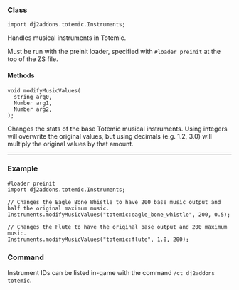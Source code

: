 
### Class

```zenscript
import dj2addons.totemic.Instruments;
```

Handles musical instruments in Totemic.

Must be run with the preinit loader, specified with `#loader preinit` at the top of the ZS file.


#### Methods

```zenscript
void modifyMusicValues(
  string arg0,
  Number arg1,
  Number arg2,
);
```

Changes the stats of the base Totemic musical instruments.
Using integers will overwrite the original values, but using decimals (e.g. 1.2, 3.0) will multiply the original values by that amount.

---


### Example
```zenscript
#loader preinit
import dj2addons.totemic.Instruments;

// Changes the Eagle Bone Whistle to have 200 base music output and half the original maximum music.
Instruments.modifyMusicValues("totemic:eagle_bone_whistle", 200, 0.5);

// Changes the Flute to have the original base output and 200 maximum music.
Instruments.modifyMusicValues("totemic:flute", 1.0, 200);
```
### Command
Instrument IDs can be listed in-game with the command `/ct dj2addons totemic`.
